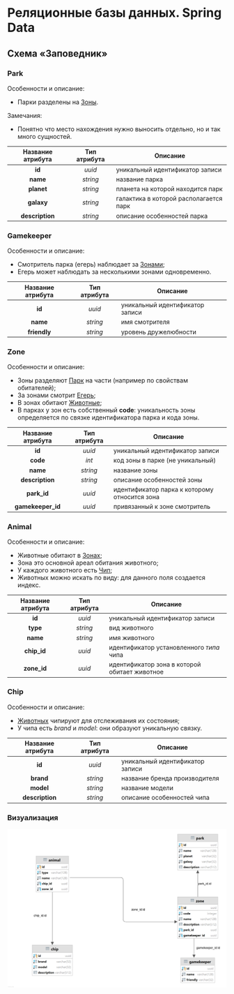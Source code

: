 # Реляционные базы данных. Spring Data

## Схема «Заповедник»

### Park

Особенности и описание:
* Парки разделены на [Зоны](#Zone).

Замечания:
* Понятно что место нахождения нужно выносить отдельно, но и так много сущностей.

|Название атрибута|Тип атрибута|Описание|
| :---: | :---:| --- |
| **id** | _uuid_ | уникальный идентификатор записи |
| **name** | _string_ | название парка |
| **planet** | _string_ | планета на которой находится парк |
| **galaxy** | _string_ | галактика в которой располагается парк |
| **description** | _string_ | описание особенностей парка |

### Gamekeeper

Особенности и описание:
* Смотритель парка (егерь) наблюдает за [Зонами](#Zone);
* Егерь может наблюдать за несколькими зонами одновременно.

|Название атрибута|Тип атрибута|Описание|
| :---: | :---:| --- |
| **id** | _uuid_ | уникальный идентификатор записи |
| **name** | _string_ | имя смотрителя |
| **friendly** | _string_ | уровень дружелюбности |

### Zone

Особенности и описание:
* Зоны разделяют [Парк](#Park) на части (например по свойствам обитателей);
* За зонами смотрит [Егерь](#Gamekeeper);
* В зонах обитают [Животные](#Animal);
* В парках у зон есть собственный **code**: уникальность зоны определяется по связке идентификатора парка и кода зоны.

|Название атрибута|Тип атрибута|Описание|
| :---: | :---:| --- |
| **id** | _uuid_ | уникальный идентификатор записи |
| **code** | _int_ | код зоны в парке (не уникальный) |
| **name** | _string_ | название зоны |
| **description** | _string_ | описание особенностей зоны |
| **park_id** | _uuid_ | идентификатор парка к которому относится зона |
| **gamekeeper_id** | _uuid_ | привязанный к зоне смотритель |


### Animal

Особенности и описание:
* Животные обитают в [Зонах](#Zone);
* Зона это основной ареал обитания животного;
* У каждого животного есть [Чип](#Chip);
* Животных можно искать по виду: для данного поля создается индекс.

|Название атрибута|Тип атрибута|Описание|
| :---: | :---:| --- |
| **id** | _uuid_ | уникальный идентификатор записи |
| **type** | _string_ | вид животного |
| **name** | _string_ | имя животного |
| **chip_id** | _uuid_ | идентификатор установленного _типа_ чипа |
| **zone_id** | _uuid_ | идентификатор зона в которой обитает животное |

### Chip

Особенности и описание:
* [Животных](#Animal) чипируют для отслеживания их состояния;
* У чипа есть *brand* и *model*: они образуют уникальную связку.

|Название атрибута|Тип атрибута|Описание|
| :---: | :---:| --- |
| **id** | _uuid_ | уникальный идентификатор записи |
| **brand** | _string_ | название бренда производителя |
| **model** | _string_ | название модели |
| **description** | _string_ | описание особенностей чипа |

### Визуализация

![reserve schema](readme/reserve.png)